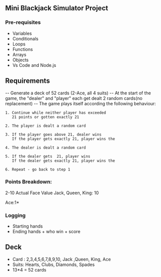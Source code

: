 ## Mini Blackjack Simulator Project

### Pre-requisites

- Variables
- Conditionals
- Loops
- Functions
- Arrays
- Objects
- Vs Code and Node.js

## Requirements

-- Generate a deck of 52 cards (2-Ace, all 4 suits)
-- At the start of the game, the "dealer" and "player" each get dealt 2 random cards(no replacement)
-- The game plays itself according the following behaviour:

    1. Continue while neither player has exceeded
       21 points or gotten exactly 21

    2. The player is dealt a random card

    3. If the player goes above 21, dealer wins
       If the player gets exactly 21, player wins the

    4. The dealer is dealt a random card

    5. If the dealer gets  21, player wins
       If the dealer gets exactly 21, player wins the

    6. Repeat - go back to step 1

### Points Breakdown:

2-10 Actual Face Value Jack, Queen, King: 10

Ace:1\*

### Logging

- Starting hands
- Ending hands + who win + score

## Deck

- Card : 2,3,4,5,6,7,8,9,10, Jack ,Queen, King, Ace
- Suits: Hearts, Clubs, Diamonds, Spades
- 13\*4 = 52 cards
